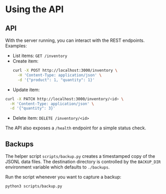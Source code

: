 # Using the API

## API

With the server running, you can interact with the REST endpoints. Examples:

- List items: `GET /inventory`
- Create item:
  ```bash
  curl -X POST http://localhost:3000/inventory \
    -H 'Content-Type: application/json' \
    -d '{"product": 1, "quantity": 1}'
  ```
 - Update item:
  ```bash
  curl -X PATCH http://localhost:3000/inventory/<id> \
    -H 'Content-Type: application/json' \
    -d '{"quantity": 3}'
  ```
- Delete item: `DELETE /inventory/<id>`

The API also exposes a `/health` endpoint for a simple status check.

## Backups

The helper script `scripts/backup.py` creates a timestamped copy of the
JSONL data files. The destination directory is controlled by the
`BACKUP_DIR` environment variable which defaults to `./backups`.

Run the script whenever you want to capture a backup:

```bash
python3 scripts/backup.py
```
